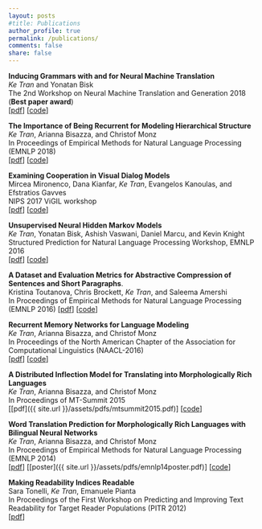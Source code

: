 ```yaml
---
layout: posts
#title: Publications
author_profile: true
permalink: /publications/
comments: false
share: false
---
```

**Inducing Grammars with and for Neural Machine Translation**  
_Ke Tran_ and Yonatan Bisk  
The 2nd Workshop on Neural Machine Translation and Generation 2018 (**Best paper award**)  
[[pdf](https://arxiv.org/abs/1805.10850)] [[code](https://github.com/ketranm/sa-nmt)]  

**The Importance of Being Recurrent for Modeling Hierarchical Structure**  
_Ke Tran_, Arianna Bisazza, and Christof Monz   
In Proceedings of Empirical Methods for Natural Language Processing (EMNLP 2018)  
[[pdf](https://arxiv.org/abs/1803.03585)]  [[code](https://github.com/ketranm/fan_vs_rnn)]


**Examining Cooperation in Visual Dialog Models**  
Mircea Mironenco, Dana Kianfar, _Ke Tran_, Evangelos Kanoulas, and Efstratios Gavves  
NIPS 2017 ViGIL workshop  
[[pdf](https://arxiv.org/abs/1712.01329)] [[code](https://github.com/danakianfar/Examining-Cooperation-in-VDM)]

**Unsupervised Neural Hidden Markov Models**  
_Ke Tran_, Yonatan Bisk, Ashish Vaswani, Daniel Marcu, and Kevin Knight  
Structured Prediction for Natural Language Processing Workshop, EMNLP 2016   
[[pdf](https://arxiv.org/abs/1609.09007)] [[code](https://github.com/ketranm/neuralHMM)]

**A Dataset and Evaluation Metrics for Abstractive Compression of Sentences and Short Paragraphs**.  
Kristina Toutanova, Chris Brockett, _Ke Tran_, and Saleema Amershi  
In Proceedings of Empirical Methods for Natural Language Processing (EMNLP 2016)
[[pdf](http://aclweb.org/anthology/D16-1033)] [[code](https://github.com/ketranm/)]

**Recurrent Memory Networks for Language Modeling**  
_Ke Tran_, Arianna Bisazza, and Christof Monz  
In Proceedings of the North American Chapter of the Association for Computational Linguistics (NAACL-2016)  
[[pdf](http://aclweb.org/anthology/N16-1036)] [[code](https://github.com/ketranm/RMN)]

**A Distributed Inflection Model for Translating into Morphologically Rich Languages**  
_Ke Tran_, Arianna Bisazza, and Christof Monz  
In Proceedings of MT-Summit 2015  
[[pdf]({{ site.url }}/assets/pdfs/mtsummit2015.pdf)] [[code](https://bitbucket.org/ketran/soft-tags/)]

**Word Translation Prediction for Morphologically Rich Languages with Bilingual Neural Networks**  
_Ke Tran_, Arianna Bisazza, and Christof Monz  
In Proceedings of Empirical Methods for Natural Language Processing (EMNLP 2014)  
[[pdf](http://www.aclweb.org/anthology/D/D14/D14-1175.pdf)] [[poster]({{ site.url }}/assets/pdfs/emnlp14poster.pdf)] [[code](https://bitbucket.org/ketran/morphbinn)]

**Making Readability Indices Readable**  
Sara Tonelli, _Ke Tran_, Emanuele Pianta  
In Proceedings of the First Workshop on Predicting and Improving Text Readability for Target Reader Populations (PITR 2012)  
[[pdf](http://www.aclweb.org/anthology/W12-2206)]
